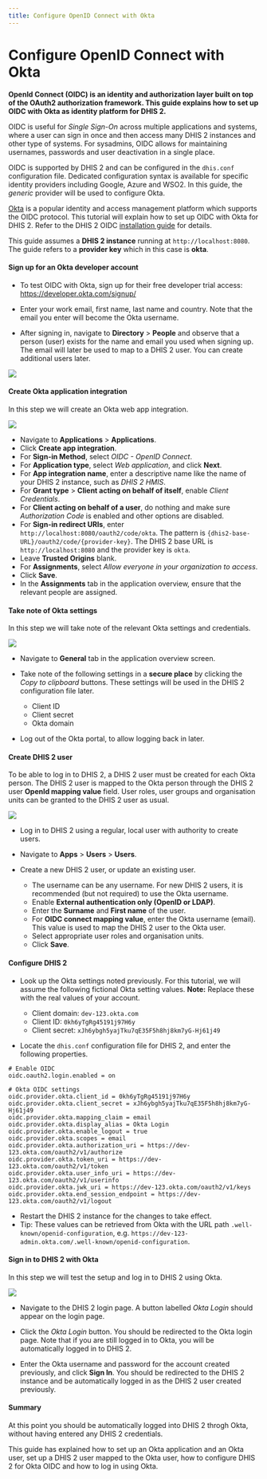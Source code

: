 ```yaml
---
title: Configure OpenID Connect with Okta
---
```


# Configure OpenID Connect with Okta

**OpenId Connect (OIDC) is an identity and authorization layer built on top of the OAuth2 authorization framework. This guide explains how to set up OIDC with Okta as identity platform for DHIS 2.**

OIDC is useful for _Single Sign-On_ across multiple applications and systems, where a user can sign in once and then access many DHIS 2 instances and other type of systems. For sysadmins, OIDC allows for maintaining usernames, passwords and user deactivation in a single place. 

OIDC is supported by DHIS 2 and can be configured in the `dhis.conf` configuration file. Dedicated configuration syntax is available for specific identity providers including Google, Azure and WSO2. In this guide, the _generic_ provider will be used to configure Okta.

[Okta](https://www.okta.com/) is a popular identity and access management platform which supports the OIDC protocol. This tutorial will explain how to set up OIDC with Okta for DHIS 2. Refer to the DHIS 2 OIDC [installation guide](https://docs.dhis2.org/en/manage/performing-system-administration/dhis-core-version-236/installation.html#install_oidc_configuration) for details.

This guide assumes a **DHIS 2 instance** running at `http://localhost:8080`. The guide refers to a **provider key** which in this case is **okta**.

#### Sign up for an Okta developer account

* To test OIDC with Okta, sign up for their free developer trial access: https://developer.okta.com/signup/

* Enter your work email, first name, last name and country. Note that the email you enter will become the Okta username.

* After signing in, navigate to **Directory** > **People** and observe that a person (user) exists for the name and email you used when signing up. The email will later be used to map to a DHIS 2 user. You can create additional users later.

![](resources/images/okta_oidc_people.png)

#### Create Okta application integration

In this step we will create an Okta web app integration.

![](resources/images/okta_oidc_app_integration.png)

* Navigate to **Applications** > **Applications**.
* Click **Create app integration**.
* For **Sign-in Method**, select *OIDC - OpenID Connect*.
* For **Application type**, select *Web application*, and click **Next**.
* For **App integration name**, enter a descriptive name like the name of your DHIS 2 instance, such as _DHIS 2 HMIS_.
* For **Grant type** > **Client acting on behalf of itself**, enable *Client Credentials*.
* For **Client acting on behalf of a user**, do nothing and make sure *Authorization Code* is enabled and other options are disabled.
* For **Sign-in redirect URIs**, enter `http://localhost:8080/oauth2/code/okta`. The pattern is `{dhis2-base-URL}/oauth2/code/{provider-key}`. The DHIS 2 base URL is `http://localhost:8080` and the provider key is `okta`.
* Leave **Trusted Origins** blank.
* For **Assignments**, select *Allow everyone in your organization to access*.
* Click **Save**.
* In the **Assignments** tab in the application overview, ensure that the relevant people are assigned.

#### Take note of Okta settings

In this step we will take note of the relevant Okta settings and credentials.

![](resources/images/okta_oidc_app_credentials.png)

* Navigate to **General** tab in the application overview screen.

* Take note of the following settings in a **secure place** by clicking the _Copy to clipboard_ buttons. These settings will be used in the DHIS 2 configuration file later.

  - Client ID  
  - Client secret  
  - Okta domain
  
* Log out of the Okta portal, to allow logging back in later.

#### Create DHIS 2 user

To be able to log in to DHIS 2, a DHIS 2 user must be created for each Okta person. The DHIS 2 user is mapped to the Okta person through the DHIS 2 user **OpenId mapping value** field. User roles, user groups and organisation units can be granted to the DHIS 2 user as usual.

![](resources/images/okta_oidc_dhis2_user.png)

* Log in to DHIS 2 using a regular, local user with authority to create users.

* Navigate to **Apps** > **Users** > **Users**.

* Create a new DHIS 2 user, or update an existing user.

  - The username can be any username. For new DHIS 2 users, it is recommended (but not required) to use the Okta username.
  - Enable **External authentication only (OpenID or LDAP)**.
  - Enter the **Surname** and **First name** of the user.
  - For **OIDC connect mapping value**, enter the Okta username (email). This value is used to map the DHIS 2 user to the Okta user.
  - Select appropriate user roles and organisation units.
  - Click **Save**.

#### Configure DHIS 2

* Look up the Okta settings noted previously. For this tutorial, we will assume the following fictional Okta setting values. **Note:** Replace these with the real values of your account.

  - Client domain: `dev-123.okta.com`
  - Client ID: `0kh6yTgRg45191j97H6y`
  - Client secret: `xJh6ybgh5yajTku7qE35F5h8hj8km7yG-Hj61j49`

* Locate the `dhis.conf` configuration file for DHIS 2, and enter the following properties.

```properties
# Enable OIDC
oidc.oauth2.login.enabled = on

# Okta OIDC settings
oidc.provider.okta.client_id = 0kh6yTgRg45191j97H6y
oidc.provider.okta.client_secret = xJh6ybgh5yajTku7qE35F5h8hj8km7yG-Hj61j49
oidc.provider.okta.mapping_claim = email
oidc.provider.okta.display_alias = Okta Login
oidc.provider.okta.enable_logout = true
oidc.provider.okta.scopes = email
oidc.provider.okta.authorization_uri = https://dev-123.okta.com/oauth2/v1/authorize
oidc.provider.okta.token_uri = https://dev-123.okta.com/oauth2/v1/token
oidc.provider.okta.user_info_uri = https://dev-123.okta.com/oauth2/v1/userinfo
oidc.provider.okta.jwk_uri = https://dev-123.okta.com/oauth2/v1/keys
oidc.provider.okta.end_session_endpoint = https://dev-123.okta.com/oauth2/v1/logout
```

* Restart the DHIS 2 instance for the changes to take effect.
* Tip: These values can be retrieved from Okta with the URL path `.well-known/openid-configuration`, e.g. `https://dev-123-admin.okta.com/.well-known/openid-configuration`.

#### Sign in to DHIS 2 with Okta

In this step we will test the setup and log in to DHIS 2 using Okta.

![](resources/images/okta_oidc_sign_in.png)

* Navigate to the DHIS 2 login page. A button labelled *Okta Login* should appear on the login page.

* Click the *Okta Login* button. You should be redirected to the Okta login page. Note that if you are still logged in to Okta, you will be automatically logged in to DHIS 2.

* Enter the Okta username and password for the account created previously, and click **Sign In**. You should be redirected to the DHIS 2 instance and be automatically logged in as the DHIS 2 user created previously.

#### Summary

At this point you should be automatically logged into DHIS 2 throgh Okta, without having entered any DHIS 2 credentials.

This guide has explained how to set up an Okta application and an Okta user, set up a DHIS 2 user mapped to the Okta user, how to configure DHIS 2 for Okta OIDC and how to log in using Okta.
